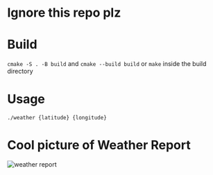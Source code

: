 # Ignore this repo plz

# Build
`cmake -S . -B build`
and
`cmake --build build` or `make` inside the build directory

# Usage
`./weather {latitude} {longitude}`

# Cool picture of Weather Report
![weather report](https://static.wikia.nocookie.net/jjba/images/c/c7/Weather_report_profile.png/revision/latest?cb=20230202132139)
